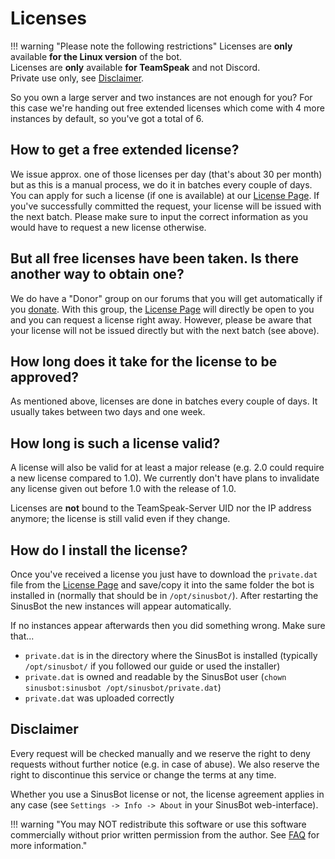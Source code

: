 # Licenses

!!! warning "Please note the following restrictions"
    Licenses are **only** available **for the Linux version** of the bot.<br/>
    Licenses are **only** available **for TeamSpeak** and not Discord.<br/>
    Private use only, see [Disclaimer](#disclaimer).

So you own a large server and two instances are not enough for you? For this case we're handing out free extended licenses which come with 4 more instances by default, so you've got a total of 6.

## How to get a free extended license?

We issue approx. one of those licenses per day (that's about 30 per month) but as this is a manual process, we do it in batches every couple of days. You can apply for such a license (if one is available) at our [License Page](https://forum.sinusbot.com/license). If you've successfully committed the request, your license will be issued with the next batch. Please make sure to input the correct information as you would have to request a new license otherwise.

## But all free licenses have been taken. Is there another way to obtain one?

We do have a "Donor" group on our forums that you will get automatically if you [donate](https://forum.sinusbot.com/account/upgrades). With this group, the [License Page](https://forum.sinusbot.com/license) will directly be open to you and you can request a license right away. However, please be aware that your license will not be issued directly but with the next batch (see above).

## How long does it take for the license to be approved?

As mentioned above, licenses are done in batches every couple of days. It usually takes between two days and one week.

## How long is such a license valid?

A license will also be valid for at least a major release (e.g. 2.0 could require a new license compared to 1.0). We currently don't have plans to invalidate any license given out before 1.0 with the release of 1.0.

Licenses are **not** bound to the TeamSpeak-Server UID nor the IP address anymore; the license is still valid even if they change.

## How do I install the license?

Once you've received a license you just have to download the `private.dat` file from the [License Page](https://forum.sinusbot.com/license) and save/copy it into the same folder the bot is installed in (normally that should be in `/opt/sinusbot/`).
After restarting the SinusBot the new instances will appear automatically.

If no instances appear afterwards then you did something wrong.
Make sure that...

- `private.dat` is in the directory where the SinusBot is installed (typically `/opt/sinusbot/` if you followed our guide or used the installer)
- `private.dat` is owned and readable by the SinusBot user (`chown sinusbot:sinusbot /opt/sinusbot/private.dat`)
- `private.dat` was uploaded correctly

## Disclaimer

Every request will be checked manually and we reserve the right to deny requests without further notice (e.g. in case of abuse). We also reserve the right to discontinue this service or change the terms at any time.

Whether you use a SinusBot license or not, the license agreement applies in any case (see `Settings -> Info -> About` in your SinusBot web-interface).

!!! warning "You may NOT redistribute this software or use this software commercially without prior written permission from the author. See [FAQ](https://sinusbot.github.io/docs/faq/general/#commercial-use) for more information."
